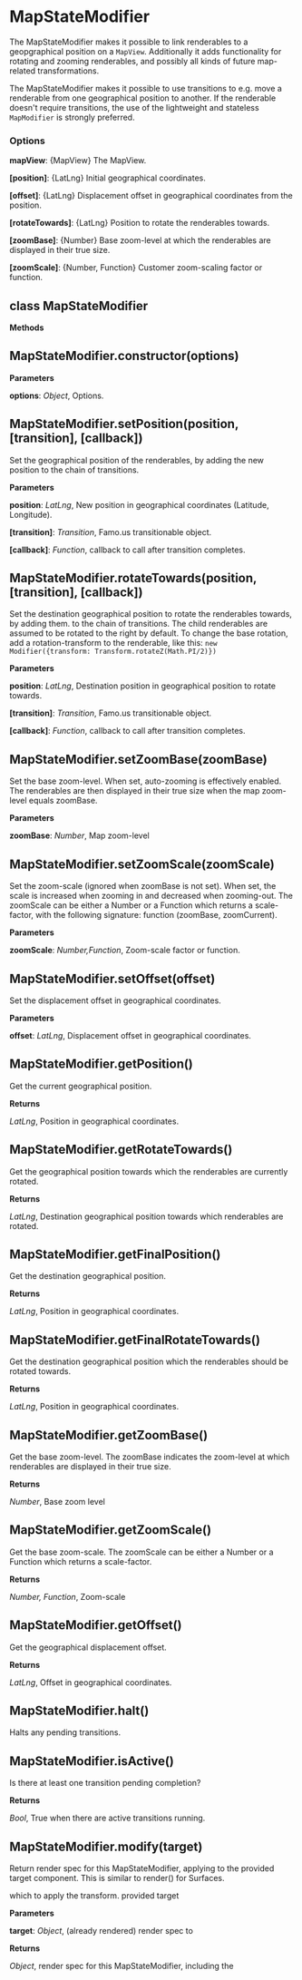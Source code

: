 MapStateModifier
================
The MapStateModifier makes it possible to link renderables to a geopgraphical position on a `MapView`.
Additionally it adds functionality for rotating and zooming renderables, and possibly all kinds of future
map-related transformations.

The MapStateModifier makes it possible to use transitions to e.g. move a renderable from one geographical
position to another. If the renderable doesn't require transitions, the use of the lightweight
and stateless `MapModifier` is strongly preferred.

### Options

**mapView**: {MapView} The MapView.

**[position]**: {LatLng} Initial geographical coordinates.

**[offset]**: {LatLng} Displacement offset in geographical coordinates from the position.

**[rotateTowards]**: {LatLng} Position to rotate the renderables towards.

**[zoomBase]**: {Number} Base zoom-level at which the renderables are displayed in their true size.

**[zoomScale]**: {Number, Function} Customer zoom-scaling factor or function.


class MapStateModifier
----------------------
**Methods**

MapStateModifier.constructor(options)
-------------------------------------
**Parameters**

**options**:  *Object*,  Options.

MapStateModifier.setPosition(position, \[transition\], \[callback\])
--------------------------------------------------------------------
Set the geographical position of the renderables, by adding the new position to the chain of transitions.



**Parameters**

**position**:  *LatLng*,  New position in geographical coordinates (Latitude, Longitude).

**[transition]**:  *Transition*,  Famo.us transitionable object.

**[callback]**:  *Function*,  callback to call after transition completes.

MapStateModifier.rotateTowards(position, \[transition\], \[callback\])
----------------------------------------------------------------------
Set the destination geographical position to rotate the renderables towards, by adding them.
to the chain of transitions.
The child renderables are assumed to be rotated to the right by default.
To change the base rotation, add a rotation-transform to the renderable, like this:
`new Modifier({transform: Transform.rotateZ(Math.PI/2)})`



**Parameters**

**position**:  *LatLng*,  Destination position in geographical position to rotate towards.

**[transition]**:  *Transition*,  Famo.us transitionable object.

**[callback]**:  *Function*,  callback to call after transition completes.

MapStateModifier.setZoomBase(zoomBase)
--------------------------------------
Set the base zoom-level. When set, auto-zooming is effectively enabled.
The renderables are then displayed in their true size when the map zoom-level equals zoomBase.



**Parameters**

**zoomBase**:  *Number*,  Map zoom-level

MapStateModifier.setZoomScale(zoomScale)
----------------------------------------
Set the zoom-scale (ignored when zoomBase is not set). When set, the scale is increased when zooming in and
decreased when zooming-out. The zoomScale can be either a Number or a Function which returns
a scale-factor, with the following signature: function (zoomBase, zoomCurrent).



**Parameters**

**zoomScale**:  *Number,Function*,  Zoom-scale factor or function.

MapStateModifier.setOffset(offset)
----------------------------------
Set the displacement offset in geographical coordinates.



**Parameters**

**offset**:  *LatLng*,  Displacement offset in geographical coordinates.

MapStateModifier.getPosition()
------------------------------
Get the current geographical position.



**Returns**

*LatLng*,  Position in geographical coordinates.

MapStateModifier.getRotateTowards()
-----------------------------------
Get the geographical position towards which the renderables are currently rotated.



**Returns**

*LatLng*,  Destination geographical position towards which renderables are rotated.

MapStateModifier.getFinalPosition()
-----------------------------------
Get the destination geographical position.



**Returns**

*LatLng*,  Position in geographical coordinates.

MapStateModifier.getFinalRotateTowards()
----------------------------------------
Get the destination geographical position which the renderables should be rotated towards.



**Returns**

*LatLng*,  Position in geographical coordinates.

MapStateModifier.getZoomBase()
------------------------------
Get the base zoom-level. The zoomBase indicates the zoom-level at which renderables are
displayed in their true size.



**Returns**

*Number*,  Base zoom level

MapStateModifier.getZoomScale()
-------------------------------
Get the base zoom-scale. The zoomScale can be either a Number or a Function which returns
a scale-factor.



**Returns**

*Number, Function*,  Zoom-scale

MapStateModifier.getOffset()
----------------------------
Get the geographical displacement offset.



**Returns**

*LatLng*,  Offset in geographical coordinates.

MapStateModifier.halt()
-----------------------
Halts any pending transitions.



MapStateModifier.isActive()
---------------------------
Is there at least one transition pending completion?



**Returns**

*Bool*,  True when there are active transitions running.

MapStateModifier.modify(target)
-------------------------------
Return render spec for this MapStateModifier, applying to the provided
target component.  This is similar to render() for Surfaces.


which to apply the transform.
provided target


**Parameters**

**target**:  *Object*,  (already rendered) render spec to

**Returns**

*Object*,  render spec for this MapStateModifier, including the

